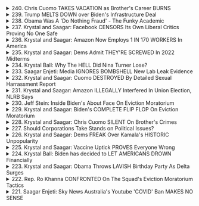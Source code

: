<details>
<summary>240. Chris Cuomo TAKES VACATION as Brother's Career BURNS</summary><br>

<a href="https://www.youtube.com/watch?v=8Eh2koRGZBI" target="_blank">
    <img src="https://img.youtube.com/vi/8Eh2koRGZBI/maxresdefault.jpg" 
        alt="[Youtube]" width="200">
</a>

# Chris Cuomo TAKES VACATION as Brother's Career BURNS


</details>

<details>
<summary>239. Trump MELTS DOWN over Biden's Infrastructure Deal</summary><br>

<a href="https://www.youtube.com/watch?v=O7b8D_8z5Ss" target="_blank">
    <img src="https://img.youtube.com/vi/O7b8D_8z5Ss/maxresdefault.jpg" 
        alt="[Youtube]" width="200">
</a>

# Trump MELTS DOWN over Biden's Infrastructure Deal


</details>

<details>
<summary>238. Obama Was A 'Do Nothing Fraud' - The Funky Academic</summary><br>

<a href="https://www.youtube.com/watch?v=sFOqZIs2eo0" target="_blank">
    <img src="https://img.youtube.com/vi/sFOqZIs2eo0/maxresdefault.jpg" 
        alt="[Youtube]" width="200">
</a>

# Obama Was A 'Do Nothing Fraud' - The Funky Academic


</details>

<details>
<summary>237. Krystal and Saagar: Facebook CENSORS Its Own Liberal Critics Proving No One Safe</summary><br>

<a href="https://www.youtube.com/watch?v=3abc1t7VVVM" target="_blank">
    <img src="https://img.youtube.com/vi/3abc1t7VVVM/maxresdefault.jpg" 
        alt="[Youtube]" width="200">
</a>

# Krystal and Saagar: Facebook CENSORS Its Own Liberal Critics Proving No One Safe


</details>

<details>
<summary>236. Krystal and Saagar: Amazon Now Employs 1 IN 170 WORKERS In America</summary><br>

<a href="https://www.youtube.com/watch?v=1iOn9wpnVRE" target="_blank">
    <img src="https://img.youtube.com/vi/1iOn9wpnVRE/maxresdefault.jpg" 
        alt="[Youtube]" width="200">
</a>

# Krystal and Saagar: Amazon Now Employs 1 IN 170 WORKERS In America


</details>

<details>
<summary>235. Krystal and Saagar: Dems Admit THEY'RE SCREWED In 2022 Midterms</summary><br>

<a href="https://www.youtube.com/watch?v=vE-SXSaIy8A" target="_blank">
    <img src="https://img.youtube.com/vi/vE-SXSaIy8A/maxresdefault.jpg" 
        alt="[Youtube]" width="200">
</a>

# Krystal and Saagar: Dems Admit THEY'RE SCREWED In 2022 Midterms


</details>

<details>
<summary>234. Krystal Ball: Why The HELL Did Nina Turner Lose?</summary><br>

<a href="https://www.youtube.com/watch?v=rTNjkBDD42E" target="_blank">
    <img src="https://img.youtube.com/vi/rTNjkBDD42E/maxresdefault.jpg" 
        alt="[Youtube]" width="200">
</a>

# Krystal Ball: Why The HELL Did Nina Turner Lose?


</details>

<details>
<summary>233. Saagar Enjeti: Media IGNORES BOMBSHELL New Lab Leak Evidence</summary><br>

<a href="https://www.youtube.com/watch?v=fgAl0uSB9cA" target="_blank">
    <img src="https://img.youtube.com/vi/fgAl0uSB9cA/maxresdefault.jpg" 
        alt="[Youtube]" width="200">
</a>

# Saagar Enjeti: Media IGNORES BOMBSHELL New Lab Leak Evidence


</details>

<details>
<summary>232. Krystal and Saagar: Cuomo DESTROYED By Detailed Sexual Harrassment Report</summary><br>

<a href="https://www.youtube.com/watch?v=BrW60U3ZtMs" target="_blank">
    <img src="https://img.youtube.com/vi/BrW60U3ZtMs/maxresdefault.jpg" 
        alt="[Youtube]" width="200">
</a>

# Krystal and Saagar: Cuomo DESTROYED By Detailed Sexual Harrassment Report


</details>

<details>
<summary>231. Krystal and Saagar: Amazon ILLEGALLY Interfered In Union Election, NLRB Says</summary><br>

<a href="https://www.youtube.com/watch?v=NsUI9GUGPZk" target="_blank">
    <img src="https://img.youtube.com/vi/NsUI9GUGPZk/maxresdefault.jpg" 
        alt="[Youtube]" width="200">
</a>

# Krystal and Saagar: Amazon ILLEGALLY Interfered In Union Election, NLRB Says


</details>

<details>
<summary>230. Jeff Stein: Inside Biden's About Face On Eviction Moratorium</summary><br>

<a href="https://www.youtube.com/watch?v=IEvAAr-Kl4A" target="_blank">
    <img src="https://img.youtube.com/vi/IEvAAr-Kl4A/maxresdefault.jpg" 
        alt="[Youtube]" width="200">
</a>

# Jeff Stein: Inside Biden's About Face On Eviction Moratorium


</details>

<details>
<summary>229. Krystal and Saagar: Biden's COMPLETE FLIP FLOP On Eviction Moratorium</summary><br>

<a href="https://www.youtube.com/watch?v=CsGQnWN2osM" target="_blank">
    <img src="https://img.youtube.com/vi/CsGQnWN2osM/maxresdefault.jpg" 
        alt="[Youtube]" width="200">
</a>

# Krystal and Saagar: Biden's COMPLETE FLIP FLOP On Eviction Moratorium


</details>

<details>
<summary>228. Krystal and Saagar: Chris Cuomo SILENT On Brother's Crimes</summary><br>

<a href="https://www.youtube.com/watch?v=3og-k9QHiJ8" target="_blank">
    <img src="https://img.youtube.com/vi/3og-k9QHiJ8/maxresdefault.jpg" 
        alt="[Youtube]" width="200">
</a>

# Krystal and Saagar: Chris Cuomo SILENT On Brother's Crimes


</details>

<details>
<summary>227. Should Corporations Take Stands on Political Issues?</summary><br>

<a href="https://www.youtube.com/watch?v=tTCjM3Zwd-c" target="_blank">
    <img src="https://img.youtube.com/vi/tTCjM3Zwd-c/maxresdefault.jpg" 
        alt="[Youtube]" width="200">
</a>

# Should Corporations Take Stands on Political Issues?


</details>

<details>
<summary>226. Krystal and Saagar: Dems FREAK Over Kamala's HISTORIC Unpopularity</summary><br>

<a href="https://www.youtube.com/watch?v=mqjSoB76eNY" target="_blank">
    <img src="https://img.youtube.com/vi/mqjSoB76eNY/maxresdefault.jpg" 
        alt="[Youtube]" width="200">
</a>

# Krystal and Saagar: Dems FREAK Over Kamala's HISTORIC Unpopularity


</details>

<details>
<summary>225. Krystal and Saagar: Vaccine Uptick PROVES Everyone Wrong</summary><br>

<a href="https://www.youtube.com/watch?v=xnwwX5xiFJc" target="_blank">
    <img src="https://img.youtube.com/vi/xnwwX5xiFJc/maxresdefault.jpg" 
        alt="[Youtube]" width="200">
</a>

# Krystal and Saagar: Vaccine Uptick PROVES Everyone Wrong


</details>

<details>
<summary>224. Krystal Ball: Biden has decided to LET AMERICANS DROWN Financially</summary><br>

<a href="https://www.youtube.com/watch?v=oVrAsW-Kq-k" target="_blank">
    <img src="https://img.youtube.com/vi/oVrAsW-Kq-k/maxresdefault.jpg" 
        alt="[Youtube]" width="200">
</a>

# Krystal Ball: Biden has decided to LET AMERICANS DROWN Financially


</details>

<details>
<summary>223. Krystal and Saagar: Obama Throws LAVISH Birthday Party As Delta Surges</summary><br>

<a href="https://www.youtube.com/watch?v=X_PaRS0oVYE" target="_blank">
    <img src="https://img.youtube.com/vi/X_PaRS0oVYE/maxresdefault.jpg" 
        alt="[Youtube]" width="200">
</a>

# Krystal and Saagar: Obama Throws LAVISH Birthday Party As Delta Surges


</details>

<details>
<summary>222. Rep. Ro Khanna CONFRONTED On The Squad's Eviction Moratorium Tactics</summary><br>

<a href="https://www.youtube.com/watch?v=mZsSyiH3GGU" target="_blank">
    <img src="https://img.youtube.com/vi/mZsSyiH3GGU/maxresdefault.jpg" 
        alt="[Youtube]" width="200">
</a>

# Rep. Ro Khanna CONFRONTED On The Squad's Eviction Moratorium Tactics


</details>

<details>
<summary>221. Saagar Enjeti: Sky News Australia's Youtube 'COVID' Ban MAKES NO SENSE</summary><br>

<a href="https://www.youtube.com/watch?v=HbSZ1391u7A" target="_blank">
    <img src="https://img.youtube.com/vi/HbSZ1391u7A/maxresdefault.jpg" 
        alt="[Youtube]" width="200">
</a>

# Saagar Enjeti: Sky News Australia's Youtube 'COVID' Ban MAKES NO SENSE


</details>

